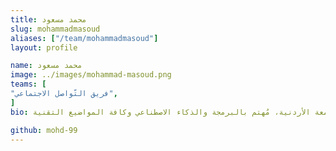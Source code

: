 ```yaml
---
title: محمد مسعود
slug: mohammadmasoud
aliases: ["/team/mohammadmasoud"]
layout: profile

name: محمد مسعود
image: ../images/mohammad-masoud.png
teams: [
"فريق التّواصل الاجتماعي",
]
bio: طالب هندسة حاسوب في الجامعة الأردنية، مُهتم بالبرمجة والذكاء الاصطناعي وكافة المواضيع التقنية.

github: mohd-99
---
```


